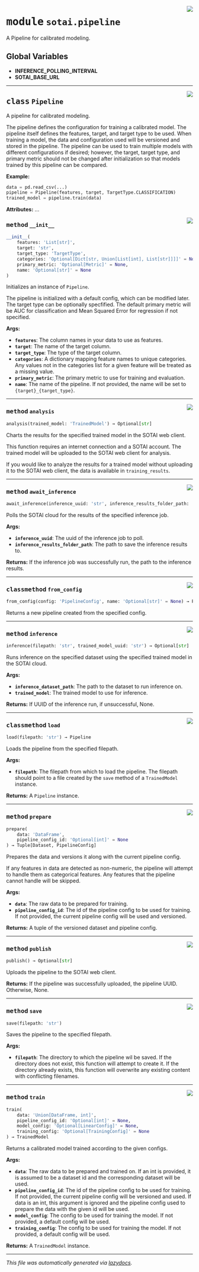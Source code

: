 <!-- markdownlint-disable -->

<a href="https://github.com/SOTAI-Labs/sotai/tree/main/sotai/pipeline.py#L0"><img align="right" style="float:right;" src="https://img.shields.io/badge/-source-cccccc?style=flat-square"></a>

# <kbd>module</kbd> `sotai.pipeline`
A Pipeline for calibrated modeling. 

**Global Variables**
---------------
- **INFERENCE_POLLING_INTERVAL**
- **SOTAI_BASE_URL**


---

<a href="https://github.com/SOTAI-Labs/sotai/tree/main/sotai/pipeline.py#L48"><img align="right" style="float:right;" src="https://img.shields.io/badge/-source-cccccc?style=flat-square"></a>

## <kbd>class</kbd> `Pipeline`
A pipeline for calibrated modeling. 

The pipeline defines the configuration for training a calibrated model. The pipeline itself defines the features, target, and target type to be used. When training a model, the data and configuration used will be versioned and stored in the pipeline. The pipeline can be used to train multiple models with different configurations if desired; however, the target, target type, and primary metric should not be changed after initialization so that models trained by this pipeline can be compared. 



**Example:**
 

```python
data = pd.read_csv(...)
pipeline = Pipeline(features, target, TargetType.CLASSIFICATION)
trained_model = pipeline.train(data)
``` 



**Attributes:**
  ... 

<a href="https://github.com/SOTAI-Labs/sotai/tree/main/sotai/pipeline.py#L71"><img align="right" style="float:right;" src="https://img.shields.io/badge/-source-cccccc?style=flat-square"></a>

### <kbd>method</kbd> `__init__`

```python
__init__(
    features: 'List[str]',
    target: 'str',
    target_type: 'TargetType',
    categories: 'Optional[Dict[str, Union[List[int], List[str]]]]' = None,
    primary_metric: 'Optional[Metric]' = None,
    name: 'Optional[str]' = None
)
```

Initializes an instance of `Pipeline`. 

The pipeline is initialized with a default config, which can be modified later. The target type can be optionally specfified. The default primary metric will be AUC for classification and Mean Squared Error for regression if not specified. 



**Args:**
 
 - <b>`features`</b>:  The column names in your data to use as features. 
 - <b>`target`</b>:  The name of the target column. 
 - <b>`target_type`</b>:  The type of the target column. 
 - <b>`categories`</b>:  A dictionary mapping feature names to unique categories. Any  values not in the categories list for a given feature will be treated  as a missing value. 
 - <b>`primary_metric`</b>:  The primary metric to use for training and evaluation. 
 - <b>`name`</b>:  The name of the pipeline. If not provided, the name will be set to  `{target}_{target_type}`. 




---

<a href="https://github.com/SOTAI-Labs/sotai/tree/main/sotai/pipeline.py#L267"><img align="right" style="float:right;" src="https://img.shields.io/badge/-source-cccccc?style=flat-square"></a>

### <kbd>method</kbd> `analysis`

```python
analysis(trained_model: 'TrainedModel') → Optional[str]
```

Charts the results for the specified trained model in the SOTAI web client. 

This function requires an internet connection and a SOTAI account. The trained model will be uploaded to the SOTAI web client for analysis. 

If you would like to analyze the results for a trained model without uploading it to the SOTAI web client, the data is available in `training_results`. 

---

<a href="https://github.com/SOTAI-Labs/sotai/tree/main/sotai/pipeline.py#L361"><img align="right" style="float:right;" src="https://img.shields.io/badge/-source-cccccc?style=flat-square"></a>

### <kbd>method</kbd> `await_inference`

```python
await_inference(inference_uuid: 'str', inference_results_folder_path: 'str')
```

Polls the SOTAI cloud for the results of the specified inference job. 



**Args:**
 
 - <b>`inference_uuid`</b>:  The uuid of the inference job to poll. 
 - <b>`inference_results_folder_path`</b>:  The path to save the inference results to. 



**Returns:**
 If the inference job was successfully run, the path to the inference results. 

---

<a href="https://github.com/SOTAI-Labs/sotai/tree/main/sotai/pipeline.py#L428"><img align="right" style="float:right;" src="https://img.shields.io/badge/-source-cccccc?style=flat-square"></a>

### <kbd>classmethod</kbd> `from_config`

```python
from_config(config: 'PipelineConfig', name: 'Optional[str]' = None) → Pipeline
```

Returns a new pipeline created from the specified config. 

---

<a href="https://github.com/SOTAI-Labs/sotai/tree/main/sotai/pipeline.py#L332"><img align="right" style="float:right;" src="https://img.shields.io/badge/-source-cccccc?style=flat-square"></a>

### <kbd>method</kbd> `inference`

```python
inference(filepath: 'str', trained_model_uuid: 'str') → Optional[str]
```

Runs inference on the specified dataset using the specified trained model in the SOTAI cloud. 



**Args:**
 
 - <b>`inference_dataset_path`</b>:  The path to the dataset to run inference on. 
 - <b>`trained_model`</b>:  The trained model to use for inference. 



**Returns:**
 If UUID of the inference run, if unsuccessful, None. 

---

<a href="https://github.com/SOTAI-Labs/sotai/tree/main/sotai/pipeline.py#L411"><img align="right" style="float:right;" src="https://img.shields.io/badge/-source-cccccc?style=flat-square"></a>

### <kbd>classmethod</kbd> `load`

```python
load(filepath: 'str') → Pipeline
```

Loads the pipeline from the specified filepath. 



**Args:**
 
 - <b>`filepath`</b>:  The filepath from which to load the pipeline. The filepath should  point to a file created by the `save` method of a `TrainedModel`  instance. 



**Returns:**
 A `Pipeline` instance. 

---

<a href="https://github.com/SOTAI-Labs/sotai/tree/main/sotai/pipeline.py#L135"><img align="right" style="float:right;" src="https://img.shields.io/badge/-source-cccccc?style=flat-square"></a>

### <kbd>method</kbd> `prepare`

```python
prepare(
    data: 'DataFrame',
    pipeline_config_id: 'Optional[int]' = None
) → Tuple[Dataset, PipelineConfig]
```

Prepares the data and versions it along with the current pipeline config. 

If any features in data are detected as non-numeric, the pipeline will attempt to handle them as categorical features. Any features that the pipeline cannot handle will be skipped. 



**Args:**
 
 - <b>`data`</b>:  The raw data to be prepared for training. 
 - <b>`pipeline_config_id`</b>:  The id of the pipeline config to be used for training.  If not provided, the current pipeline config will be used and versioned. 



**Returns:**
 A tuple of the versioned dataset and pipeline config. 

---

<a href="https://github.com/SOTAI-Labs/sotai/tree/main/sotai/pipeline.py#L252"><img align="right" style="float:right;" src="https://img.shields.io/badge/-source-cccccc?style=flat-square"></a>

### <kbd>method</kbd> `publish`

```python
publish() → Optional[str]
```

Uploads the pipeline to the SOTAI web client. 



**Returns:**
  If the pipeline was successfully uploaded, the pipeline UUID.  Otherwise, None. 

---

<a href="https://github.com/SOTAI-Labs/sotai/tree/main/sotai/pipeline.py#L397"><img align="right" style="float:right;" src="https://img.shields.io/badge/-source-cccccc?style=flat-square"></a>

### <kbd>method</kbd> `save`

```python
save(filepath: 'str')
```

Saves the pipeline to the specified filepath. 



**Args:**
 
 - <b>`filepath`</b>:  The directory to which the pipeline wil be saved. If the directory  does not exist, this function will attempt to create it. If the  directory already exists, this function will overwrite any existing  content with conflicting filenames. 

---

<a href="https://github.com/SOTAI-Labs/sotai/tree/main/sotai/pipeline.py#L193"><img align="right" style="float:right;" src="https://img.shields.io/badge/-source-cccccc?style=flat-square"></a>

### <kbd>method</kbd> `train`

```python
train(
    data: 'Union[DataFrame, int]',
    pipeline_config_id: 'Optional[int]' = None,
    model_config: 'Optional[LinearConfig]' = None,
    training_config: 'Optional[TrainingConfig]' = None
) → TrainedModel
```

Returns a calibrated model trained according to the given configs. 



**Args:**
 
 - <b>`data`</b>:  The raw data to be prepared and trained on. If an int is provided,  it is assumed to be a dataset id and the corresponding dataset will be  used. 
 - <b>`pipeline_config_id`</b>:  The id of the pipeline config to be used for training.  If not provided, the current pipeline config will be versioned and used.  If data is an int, this argument is ignored and the pipeline config used  to prepare the data with the given id will be used. 
 - <b>`model_config`</b>:  The config to be used for training the model. If not provided,  a default config will be used. 
 - <b>`training_config`</b>:  The config to be used for training the model. If not  provided, a default config will be used. 



**Returns:**
 A `TrainedModel` instance. 




---

_This file was automatically generated via [lazydocs](https://github.com/ml-tooling/lazydocs)._
